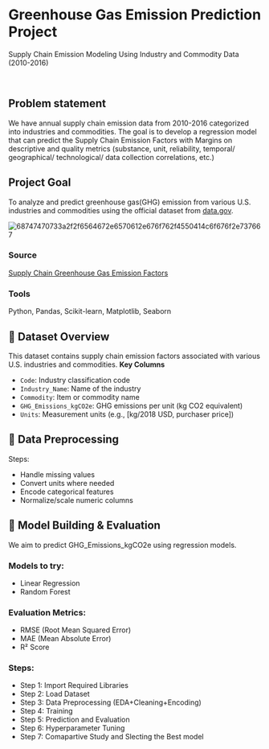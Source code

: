 # Greenhouse Gas Emission Prediction Project
Supply Chain Emission Modeling Using Industry and Commodity Data (2010-2016)

<br>

## Problem statement
We have annual supply chain emission data from 2010-2016 categorized into industries and commodities. The goal is to develop a regression model that can predict the Supply Chain Emission Factors with Margins on descriptive and quality metrics (substance, unit, reliability, temporal/ geographical/ technological/ data collection correlations, etc.) 

## Project Goal
To analyze and predict greenhouse gas(GHG) emission from various U.S. industries and commodities using the official dataset from [data.gov](https://catalog.data.gov/dataset/supply-chain-greenhouse-gas-emission-factors-for-us-industries-and-commodities).

![68747470733a2f2f6564672e6570612e676f762f4550414c6f676f2e737667](https://github.com/user-attachments/assets/c43b97ec-e3ce-40c2-8732-daee0c351cd9)

### Source
[Supply Chain Greenhouse Gas Emission Factors](https://catalog.data.gov/dataset/supply-chain-greenhouse-gas-emission-factors-for-us-industries-and-commodities)

### Tools
Python, Pandas, Scikit-learn, Matplotlib, Seaborn

## 📂 Dataset Overview
This dataset contains supply chain emission factors associated with various U.S. industries and commodities.
**Key Columns**
- `Code`: Industry classification code
- `Industry_Name`: Name of the industry
- `Commodity`: Item or commodity name
- `GHG_Emissions_kgCO2e`: GHG emissions per unit (kg CO2 equivalent)
- `Units`: Measurement units (e.g., [kg/2018 USD, purchaser price])

## 🧹 Data Preprocessing
Steps:
  - Handle missing values
  - Convert units where needed
  - Encode categorical features
  - Normalize/scale numeric columns

## 🤖 Model Building & Evaluation
We aim to predict GHG_Emissions_kgCO2e using regression models.

### Models to try:
  - Linear Regression
  - Random Forest

### Evaluation Metrics:
  - RMSE (Root Mean Squared Error)
  - MAE (Mean Absolute Error)
  - R² Score

### Steps:
- Step 1: Import Required Libraries
- Step 2: Load Dataset
- Step 3: Data Preprocessing (EDA+Cleaning+Encoding)
- Step 4: Training
- Step 5: Prediction and Evaluation
- Step 6: Hyperparameter Tuning
- Step 7: Comapartive Study and Slecting the Best model
